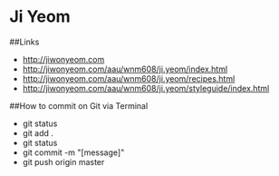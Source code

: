 # Ji Yeom

##Links

- http://jiwonyeom.com
- http://jiwonyeom.com/aau/wnm608/ji.yeom/index.html
- http://jiwonyeom.com/aau/wnm608/ji.yeom/recipes.html
- http://jiwonyeom.com/aau/wnm608/ji.yeom/styleguide/index.html


##How to commit on Git via Terminal
- git status
- git add .
- git status
- git commit -m "[message]"
- git push origin master